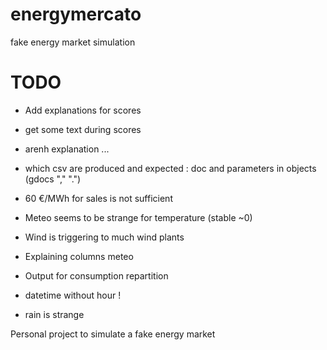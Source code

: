 # energymercato
fake energy market simulation




# TODO
- Add explanations for scores
- get some text during scores
- arenh explanation
...
- which csv are produced and expected : doc and parameters in objects (gdocs "," ".")

- 60 €/MWh for sales is not sufficient
- Meteo seems to be strange for temperature (stable ~0)
- Wind is triggering to much wind plants

- Explaining columns meteo
- Output for consumption repartition
- datetime without hour !
- rain is strange


Personal project to simulate a fake energy market

